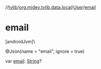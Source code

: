 //[tvlib](../../../index.md)/[org.mjdev.tvlib.data.local](../index.md)/[User](index.md)/[email](email.md)

# email

[androidJvm]\

@Json(name = &quot;email&quot;, ignore = true)

var [email](email.md): [String](https://kotlinlang.org/api/latest/jvm/stdlib/kotlin/-string/index.html)?
